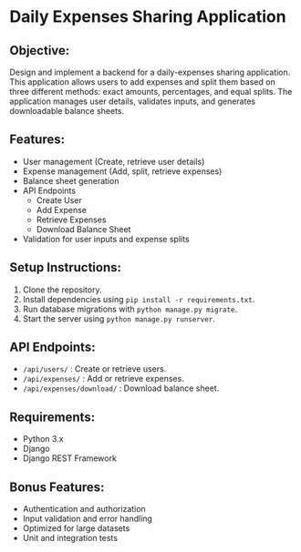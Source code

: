 
# Daily Expenses Sharing Application

## Objective:
Design and implement a backend for a daily-expenses sharing application. This 
application allows users to add expenses and split them based on three 
different methods: exact amounts, percentages, and equal splits. The 
application manages user details, validates inputs, and generates 
downloadable balance sheets.

## Features:
- User management (Create, retrieve user details)
- Expense management (Add, split, retrieve expenses)
- Balance sheet generation
- API Endpoints
  - Create User
  - Add Expense
  - Retrieve Expenses
  - Download Balance Sheet
- Validation for user inputs and expense splits

## Setup Instructions:
1. Clone the repository.
2. Install dependencies using `pip install -r requirements.txt`.
3. Run database migrations with `python manage.py migrate`.
4. Start the server using `python manage.py runserver`.

## API Endpoints:
- `/api/users/` : Create or retrieve users.
- `/api/expenses/` : Add or retrieve expenses.
- `/api/expenses/download/` : Download balance sheet.

## Requirements:
- Python 3.x
- Django
- Django REST Framework

## Bonus Features:
- Authentication and authorization
- Input validation and error handling
- Optimized for large datasets
- Unit and integration tests
